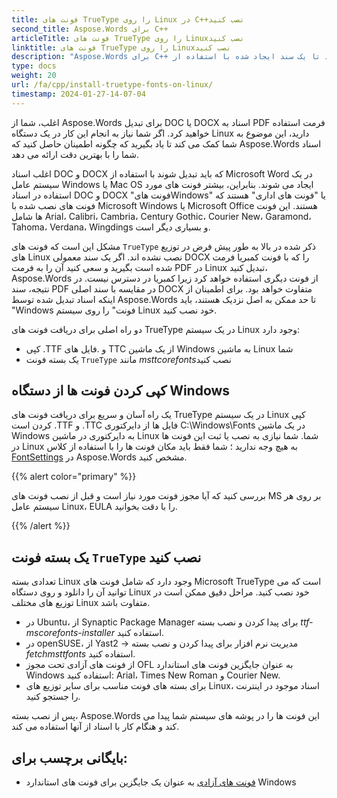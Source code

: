 ```yaml
---
title: فونت های TrueType را روی Linux در C++نصب کنید
second_title: Aspose.Words برای C++
articleTitle: فونت های TrueType را روی Linuxنصب کنید
linktitle: فونت های TrueType را روی Linuxنصب کنید
description: "Aspose.Words برای C++ اجازه می دهد تا یک سند ایجاد شده با استفاده از Microsoft Word در یک دستگاه Linux با بهترین دقت را ارائه دهد. برای انجام این کار، فایل های فونت را از یک دستگاه Windows کپی کنید یا یک بسته فونت `TrueType` را روی دستگاه Linux خود نصب کنید."
type: docs
weight: 20
url: /fa/cpp/install-truetype-fonts-on-linux/
timestamp: 2024-01-27-14-07-04
---
```


اغلب، شما از Aspose.Words برای تبدیل DOC یا DOCX اسناد به PDF فرمت استفاده خواهید کرد. اگر شما نیاز به انجام این کار در یک دستگاه Linux دارید، این موضوع به شما کمک می کند تا یاد بگیرید که چگونه اطمینان حاصل کنید که Aspose.Words اسناد شما را با بهترین دقت ارائه می دهد.

اغلب اسناد DOC و DOCX که باید تبدیل شوند با استفاده از Microsoft Word در یک سیستم عامل Windows یا Mac OS ایجاد می شوند. بنابراین، بیشتر فونت های مورد استفاده در اسناد DOC و DOCX "فونت هایWindows" یا "فونت های اداری" هستند که فونت های نصب شده با Microsoft Windows یا Microsoft Office هستند. این فونت ها شامل Arial، Calibri، Cambria، Century Gothic، Courier New، Garamond، Tahoma، Verdana، Wingdings و بسیاری دیگر است.

مشکل این است که فونت های `TrueType` ذکر شده در بالا به طور پیش فرض در توزیع های Linux نصب نشده اند. اگر یک سند معمولی DOCX را که با فونت کمبریا فرمت شده است بگیرید و سعی کنید آن را به فرمت PDF در Linux تبدیل کنید، Aspose.Words از فونت دیگری استفاده خواهد کرد زیرا کمبریا در دسترس نیست. در نتیجه، سند PDF در مقایسه با سند اصلی DOCX متفاوت خواهد بود. برای اطمینان از اینکه اسناد تبدیل شده توسط Aspose.Words تا حد ممکن به اصل نزدیک هستند، باید "Windows فونت" را روی سیستم Linux خود نصب کنید.

دو راه اصلی برای دریافت فونت های TrueType در یک سیستم Linux وجود دارد:

- کپی .TTF و .فایل های TTC از یک ماشین Windows به ماشین Linux شما
- یک بسته فونت `TrueType` مانند *msttcorefonts*نصب کنید

## کپی کردن فونت ها از دستگاه Windows

یک راه آسان و سریع برای دریافت فونت های TrueType در یک سیستم Linux کپی کردن است .TTF و .TTC فایل ها از دایرکتوری C:\Windows\Fonts در یک ماشین Windows به دایرکتوری در ماشین Linux شما. شما نیازی به نصب یا ثبت این فونت ها در Linux به هیچ وجه ندارید ؛ شما فقط باید مکان فونت ها را با استفاده از کلاس [FontSettings](https://reference.aspose.com/words/cpp/class/aspose.words.fonts.font_settings) در Aspose.Words مشخص کنید.

{{% alert color="primary" %}}

بررسی کنید که آیا مجوز فونت مورد نیاز است و قبل از نصب فونت های MS بر روی هر سیستم عامل Linux، EULA را با دقت بخوانید.

{{% /alert %}}

## یک بسته فونت `TrueType` نصب کنید

تعدادی بسته Linux وجود دارد که شامل فونت های Microsoft TrueType است که می توانید آن را دانلود و روی دستگاه Linux خود نصب کنید. مراحل دقیق ممکن است در توزیع های مختلف Linux متفاوت باشد.

- در Ubuntu، از Synaptic Package Manager برای پیدا کردن و نصب بسته *ttf-mscorefonts-installer* استفاده کنید.
- در openSUSE، از Yast2 → مدیریت نرم افزار برای پیدا کردن و نصب بسته *fetchmsttfonts* استفاده کنید.
- از فونت های آزادی تحت مجوز OFL به عنوان جایگزین فونت های استاندارد Windows استفاده کنید: Arial، Times New Roman و Courier New.
- برای بسته های فونت مناسب برای سایر توزیع های Linux، اسناد موجود در اینترنت را جستجو کنید.

پس از نصب بسته، Aspose.Words این فونت ها را در پوشه های سیستم شما پیدا می کند و هنگام کار با اسناد از آنها استفاده می کند.

## بایگانی برچسب برای:

- [فونت های آزادی](https://github.com/liberationfonts) به عنوان یک جایگزین برای فونت های استاندارد Windows
